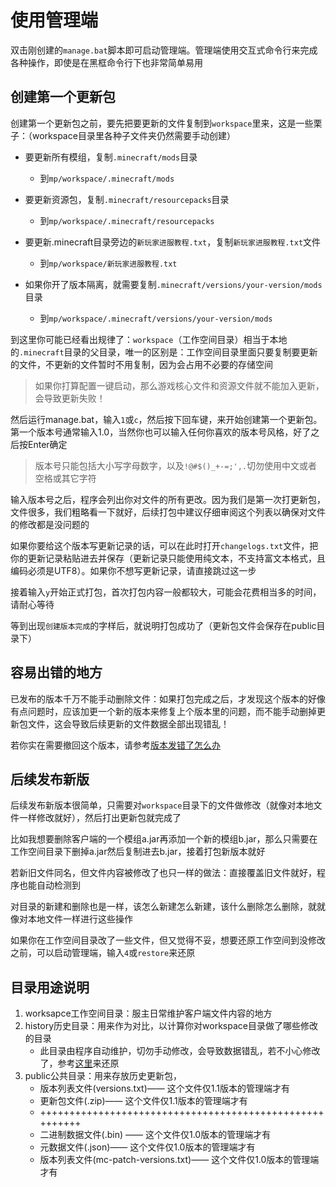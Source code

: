 # 使用管理端

双击刚创建的`manage.bat`脚本即可启动管理端。管理端使用交互式命令行来完成各种操作，即使是在黑框命令行下也非常简单易用

## 创建第一个更新包

创建第一个更新包之前，要先把要更新的文件复制到`workspace`里来，这是一些栗子：（workspace目录里各种子文件夹仍然需要手动创建）

+ 要更新所有模组，复制`.minecraft/mods`目录
  + 到`mp/workspace/.minecraft/mods`

+ 要更新资源包，复制`.minecraft/resourcepacks`目录
  + 到`mp/workspace/.minecraft/resourcepacks`

+ 要更新.minecraft目录旁边的`新玩家进服教程.txt`，复制`新玩家进服教程.txt`文件
  + 到`mp/workspace/新玩家进服教程.txt`

+ 如果你开了版本隔离，就需要复制`.minecraft/versions/your-version/mods`目录
  + 到`mp/workspace/.minecraft/versions/your-version/mods`


到这里你可能已经看出规律了：`workspace`（工作空间目录）相当于本地的`.minecraft`目录的父目录，唯一的区别是：工作空间目录里面只要复制要更新的文件，不更新的文件暂时不用复制，因为会占用不必要的存储空间

> 如果你打算配置一键启动，那么游戏核心文件和资源文件就不能加入更新，会导致更新失败！

然后运行manage.bat，输入`1`或`c`，然后按下回车键，来开始创建第一个更新包。第一个版本号通常输入1.0，当然你也可以输入任何你喜欢的版本号风格，好了之后按Enter确定

>  版本号只能包括大小写字母数字，以及`!@#$()_+-=;',.`切勿使用中文或者空格或其它字符

输入版本号之后，程序会列出你对文件的所有更改。因为我们是第一次打更新包，文件很多，我们粗略看一下就好，后续打包中建议仔细审阅这个列表以确保对文件的修改都是没问题的

如果你要给这个版本写更新记录的话，可以在此时打开`changelogs.txt`文件，把你的更新记录粘贴进去并保存（更新记录只能使用纯文本，不支持富文本格式，且编码必须是UTF8）。如果你不想写更新记录，请直接跳过这一步

接着输入`y`开始正式打包，首次打包内容一般都较大，可能会花费相当多的时间，请耐心等待

等到出现`创建版本完成`的字样后，就说明打包成功了（更新包文件会保存在public目录下）

## 容易出错的地方

已发布的版本千万不能手动删除文件：如果打包完成之后，才发现这个版本的好像有点问题时，应该加更一个新的版本来修复上个版本里的问题，而不能手动删掉更新包文件，这会导致后续更新的文件数据全部出现错乱！

若你实在需要撤回这个版本，请参考[版本发错了怎么办](tutorial-notices.md#版本发错了怎么办)

## 后续发布新版

后续发布新版本很简单，只需要对`workspace`目录下的文件做修改（就像对本地文件一样修改就好），然后打出更新包就完成了

比如我想要删除客户端的一个模组a.jar再添加一个新的模组b.jar，那么只需要在工作空间目录下删掉a.jar然后复制进去b.jar，接着打包新版本就好

若新旧文件同名，但文件内容被修改了也只一样的做法：直接覆盖旧文件就好，程序也能自动检测到

对目录的新建和删除也是一样，该怎么新建怎么新建，该什么删除怎么删除，就就像对本地文件一样进行这些操作

如果你在工作空间目录改了一些文件，但又觉得不妥，想要还原工作空间到没修改之前，可以启动管理端，输入`4`或`restore`来还原

## 目录用途说明

1. worksapce工作空间目录：服主日常维护客户端文件内容的地方
2. history历史目录：用来作为对比，以计算你对workspace目录做了哪些修改的目录
   + 此目录由程序自动维护，切勿手动修改，会导致数据错乱，若不小心修改了，参考[这里](tutorial-notices.md#不小心修改了history目录)来还原
3. public公共目录：用来存放历史更新包，
   + 版本列表文件(versions.txt)—— 这个文件仅1.1版本的管理端才有
   + 更新包文件(.zip)—— 这个文件仅1.1版本的管理端才有
   + ++++++++++++++++++++++++++++++++++++++++++++++++++++++++
   + 二进制数据文件(.bin) —— 这个文件仅1.0版本的管理端才有
   + 元数据文件(.json)—— 这个文件仅1.0版本的管理端才有
   + 版本列表文件(mc-patch-versions.txt)—— 这个文件仅1.0版本的管理端才有